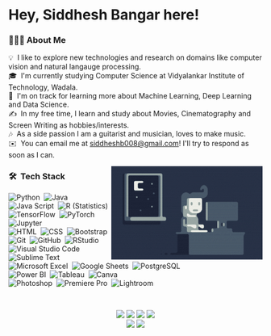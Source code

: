 # Hey, Siddhesh Bangar here!</h2>

<h3> 👨🏻‍💻 About Me </h3>

💡 &nbsp;I like to explore new technologies and research on domains like computer vision and natural langauge processing.\
🎓 &nbsp;I'm currently studying Computer Science at Vidyalankar Institute of Technology, Wadala.\
🌱 &nbsp;I'm on track for learning more about Machine Learning, Deep Learning and Data Science.\
✍️ &nbsp;In my free time, I learn and study about Movies, Cinematography and Screen Writing as hobbies/interests.\
🎶 &nbsp;As a side passion I am a guitarist and musician, loves to make music.\
✉️ &nbsp;You can email me at siddheshb008@gmail.com! I'll try to respond as soon as I can.

<img alt="Night Coding" src="https://raw.githubusercontent.com/AVS1508/AVS1508/master/assets/Night-Coding.gif" align="right"/>

### 🛠 &nbsp;Tech Stack

![Python](https://img.shields.io/badge/-Python-333333?style=flat&logo=python)&nbsp;
![Java](https://img.shields.io/badge/-Java-333333?style=flat&logo=Java&logoColor=FFA518)&nbsp;
![Java Script](https://img.shields.io/badge/-Java%20Script-333333?style=flat&logo=JavaScript&logoColor=F7DF1E)&nbsp;
![R (Statistics)](https://img.shields.io/badge/-R-333333?style=flat&logo=R&logoColor=276DC3)\
![TensorFlow](https://img.shields.io/badge/-Tensorflow-333333?style=flat&logo=TensorFlow)&nbsp;
![PyTorch](https://img.shields.io/badge/-PyTorch-333333?style=flat&logo=PyTorch)&nbsp;
![Jupyter](https://img.shields.io/badge/-Jupyter-333333?style=flat&logo=Jupyter)\
![HTML](https://img.shields.io/badge/-HTML-333333?style=flat&logo=HTML5)&nbsp;
![CSS](https://img.shields.io/badge/-CSS-333333?style=flat&logo=CSS3&logoColor=1572B6)&nbsp;
![Bootstrap](https://img.shields.io/badge/-Bootstrap-333333?style=flat&logo=bootstrap&logoColor=563D7C)\
![Git](https://img.shields.io/badge/-Git-333333?style=flat&logo=git)&nbsp;
![GitHub](https://img.shields.io/badge/-GitHub-333333?style=flat&logo=github)&nbsp;
![RStudio](https://img.shields.io/badge/-RStudio-333333?style=flat&logo=rstudio)&nbsp;
![Visual Studio Code](https://img.shields.io/badge/-VS%20Code-333333?style=flat&logo=visual-studio-code&logoColor=007ACC)
![Sublime Text](https://img.shields.io/badge/-SublimeText-333333?style=flat&logo=sublimetext)\
![Microsoft Excel](https://img.shields.io/badge/-Excel-333333?style=flat&logo=microsoft-excel)&nbsp;
![Google Sheets](https://img.shields.io/badge/-Google%20Sheets-333333?style=flat&logo=google-sheets)&nbsp;
![PostgreSQL](https://img.shields.io/badge/-Postgre%20SQL-333333?style=flat&logo=PostgreSQL)\
![Power BI](https://img.shields.io/badge/-Power%20BI-333333?style=flat&logo=powerbi)&nbsp;
![Tableau](https://img.shields.io/badge/-Tableau-333333?style=flat&logo=Tableau)&nbsp;
![Canva](https://img.shields.io/badge/-Canva-333333?style=flat&logo=canva)\
![Photoshop](https://img.shields.io/badge/-Photoshop-333333?style=flat&logo=adobe-photoshop)&nbsp;
![Premiere Pro](https://img.shields.io/badge/-Premiere%20Pro-333333?style=flat&logo=adobe-premiere-pro)&nbsp;
![Lightroom](https://img.shields.io/badge/-Lightroom-333333?style=flat&logo=adobe-lightroom)

<br>
<p align="center">
<a href="https://linkedin.com/in/siddheshbangar"><img src="https://img.shields.io/badge/-Siddhesh%20Bangar-0077B5?style=flat-square&logo=Linkedin&logoColor=white"/></a>
<a href="https://instagram.com/thatsiddhesh"><img src="https://img.shields.io/badge/-@thatsiddhesh-E4405F?style=flat-square&logo=Instagram&logoColor=white"/></a>
<a href="https://twitter.com/siddddhesh"><img src="https://img.shields.io/badge/-@siddddhesh-1DA1F2?style=flat-square&logo=Twitter&logoColor=white"/></a>
<a href="siddheshb008@gmail.com"><img src="https://img.shields.io/badge/-siddheshb008@gmail.com-D14836?style=flat-square&logo=Gmail&logoColor=white"/></a> <br>
<a href="https://medium.com/@siddheshb008"><img src="https://img.shields.io/badge/-Siddhesh%20Bangar-333333?style=flat-square&logo=Medium&logoColor=white"/></a>
<a href="https://sidddhesh.hashnode.dev/"><img src="https://img.shields.io/badge/-Siddhesh%20Bangar's%20Blog-2962FF?style=flat-square&logo=Hashnode&logoColor=white"/></a>
</p>
